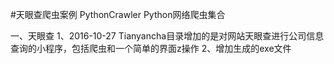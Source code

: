 #天眼查爬虫案例 PythonCrawler 
Python网络爬虫集合


一、天眼查
1、2016-10-27 Tianyancha目录增加的是对网站天眼查进行公司信息查询的小程序，包括爬虫和一个简单的界面z操作
2、增加生成的exe文件
